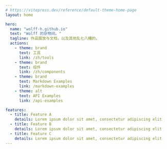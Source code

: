 ```yaml
---
# https://vitepress.dev/reference/default-theme-home-page
layout: home

hero:
  name: "wolff-h.github.io"
  text: "Wolff 的杂物间。"
  tagline: 作品展放与文档，以及其他乱七八糟的。
  actions:
    - theme: brand
      text: 工具
      link: /zh/tools
    - theme: brand
      text: 组件
      link: /zh/components
    - theme: brand
      text: Markdown Examples
      link: /markdown-examples
    - theme: alt
      text: API Examples
      link: /api-examples

features:
  - title: Feature A
    details: Lorem ipsum dolor sit amet, consectetur adipiscing elit
  - title: Feature B
    details: Lorem ipsum dolor sit amet, consectetur adipiscing elit
  - title: Feature C
    details: Lorem ipsum dolor sit amet, consectetur adipiscing elit
---
```


